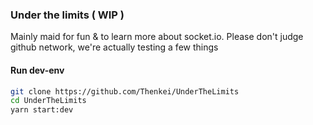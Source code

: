 ### Under the limits ( WIP )

  Mainly maid for fun & to learn more about socket.io. Please don't judge github network, we're actually testing a few things

#### Run dev-env

```bash
git clone https://github.com/Thenkei/UnderTheLimits
cd UnderTheLimits
yarn start:dev
```
